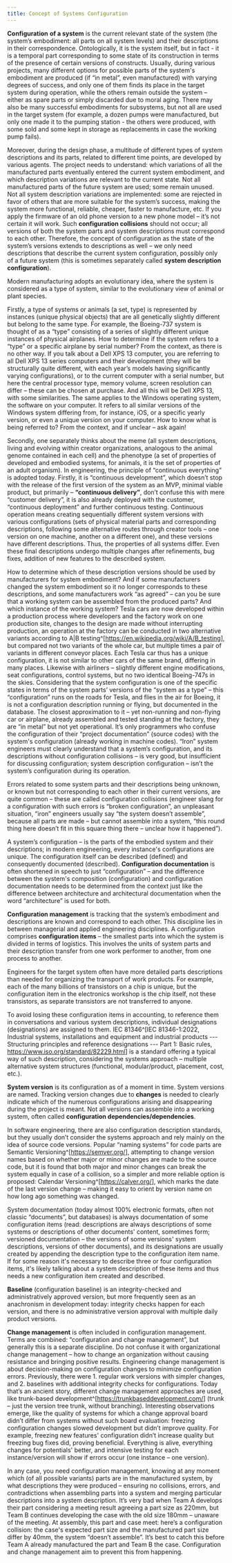 ```yaml
---
title: Concept of Systems Configuration
---
```


**Configuration** **of a system** is the current relevant state of the system (the system’s embodiment: all parts on all system levels) and their descriptions in their correspondence. Ontologically, it is the system itself, but in fact - it is a temporal part corresponding to some state of its construction in terms of the presence of certain versions of constructs. Usually, during various projects, many different options for possible parts of the system's embodiment are produced (if “in metal”, even manufactured) with varying degrees of success, and only one of them finds its place in the target system during operation, while the others remain outside the system – either as spare parts or simply discarded due to moral aging. There may also be many successful embodiments for subsystems, but not all are used in the target system (for example, a dozen pumps were manufactured, but only one made it to the pumping station - the others were produced, with some sold and some kept in storage as replacements in case the working pump fails).

Moreover, during the design phase, a multitude of different types of system descriptions and its parts, related to different time points, are developed by various agents. The project needs to understand: which variations of all the manufactured parts eventually entered the current system embodiment, and which description variations are relevant to the current state. Not all manufactured parts of the future system are used; some remain unused. Not all system description variations are implemented: some are rejected in favor of others that are more suitable for the system’s success, making the system more functional, reliable, cheaper, faster to manufacture, etc. If you apply the firmware of an old phone version to a new phone model – it’s not certain it will work. Such **configuration collisions** should not occur; all versions of both the system parts and system descriptions must correspond to each other. Therefore, the concept of configuration as the state of the system’s versions extends to descriptions as well – we only need descriptions that describe the current system configuration, possibly only of a future system (this is sometimes separately called **system description configuration**).

Modern manufacturing adopts an evolutionary idea, where the system is considered as a type of system, similar to the evolutionary view of animal or plant species.

Firstly, a type of systems or animals (a set, type) is represented by instances (unique physical objects) that are all genetically slightly different but belong to the same type. For example, the Boeing-737 system is thought of as a “type” consisting of a series of slightly different unique instances of physical airplanes. How to determine if the system refers to a “type” or a specific airplane by serial number? From the context, as there is no other way. If you talk about a Dell XPS 13 computer, you are referring to all Dell XPS 13 series computers and their development (they will be structurally quite different, with each year’s models having significantly varying configurations), or to the current computer with a serial number, but here the central processor type, memory volume, screen resolution can differ – these can be chosen at purchase. And all this will be Dell XPS 13, with some similarities. The same applies to the Windows operating system, the software on your computer. It refers to all similar versions of the Windows system differing from, for instance, iOS, or a specific yearly version, or even a unique version on your computer. How to know what is being referred to? From the context, and if unclear – ask again!

Secondly, one separately thinks about the meme (all system descriptions, living and evolving within creator organizations, analogous to the animal genome contained in each cell) and the phenotype (a set of properties of developed and embodied systems, for animals, it is the set of properties of an adult organism). In engineering, the principle of “continuous everything” is adopted today. Firstly, it is “continuous development”, which doesn’t stop with the release of the first version of the system as an MVP, minimal viable product, but primarily – **“continuous delivery”**, don’t confuse this with mere “customer delivery”, it is also already deployed with the customer, “continuous deployment” and further continuous testing. Continuous operation means creating sequentially different system versions with various configurations (sets of physical material parts and corresponding descriptions, following some alternative routes through creator tools – one version on one machine, another on a different one), and these versions have different descriptions. Thus, the properties of all systems differ. Even these final descriptions undergo multiple changes after refinements, bug fixes, addition of new features to the described system.

How to determine which of these description versions should be used by manufacturers for system embodiment? And if some manufacturers changed the system embodiment so it no longer corresponds to these descriptions, and some manufacturers work “as agreed” – can you be sure that a working system can be assembled from the produced parts? And which instance of the working system? Tesla cars are now developed within a production process where developers and the factory work on one production site, changes to the design are made without interrupting production, an operation at the factory can be conducted in two alternative variants according to A\|B testing^[<https://en.wikipedia.org/wiki/A/B_testing>], but compared not two variants of the whole car, but multiple times a pair of variants in different conveyor places. Each Tesla car thus has a unique configuration, it is not similar to other cars of the same brand, differing in many places. Likewise with airliners – slightly different engine modifications, seat configurations, control systems, but no two identical Boeing-747s in the skies. Considering that the system configuration is one of the specific states in terms of the system parts’ versions of the “system as a type” – this “configuration” runs on the roads for Tesla, and flies in the air for Boeing, it is not a configuration description running or flying, but documented in the database. The closest approximation to it – yet non-running and non-flying car or airplane, already assembled and tested standing at the factory, they are “in metal” but not yet operational. It’s only programmers who confuse the configuration of their “project documentation” (source codes) with the system's configuration (already working in machine codes). “Iron” system engineers must clearly understand that a system’s configuration, and its descriptions without configuration collisions – is very good, but insufficient for discussing configuration; system description configuration – isn’t the system’s configuration during its operation.

Errors related to some system parts and their descriptions being unknown, or known but not corresponding to each other in their current versions, are quite common – these are called configuration collisions (engineer slang for a configuration with such errors is “broken configuration”, an unpleasant situation, “iron” engineers usually say “the system doesn’t assemble”, because all parts are made – but cannot assemble into a system, “this round thing here doesn’t fit in this square thing there – unclear how it happened”).

A system’s configuration – is the parts of the embodied system and their descriptions; in modern engineering, every instance's configurations are unique. The configuration itself can be described (defined) and consequently documented (described). **Configuration documentation** is often shortened in speech to just “configuration” – and the difference between the system's composition (configuration) and configuration documentation needs to be determined from the context just like the difference between architecture and architectural documentation when the word “architecture” is used for both.

**Configuration management** is tracking that the system’s embodiment and descriptions are known and correspond to each other. This discipline lies in between managerial and applied engineering disciplines. A configuration comprises **configuration items** – the smallest parts into which the system is divided in terms of logistics. This involves the units of system parts and their description transfer from one work performer to another, from one process to another.

Engineers for the target system often have more detailed parts descriptions than needed for organizing the transport of work products. For example, each of the many billions of transistors on a chip is unique, but the configuration item in the electronics workshop is the chip itself, not these transistors, as separate transistors are not transferred to anyone.

To avoid losing these configuration items in accounting, to reference them in conversations and various system descriptions, individual designations (designations) are assigned to them. IEC 81346^[IEC 81346-1:2022, Industrial systems, installations and equipment and industrial products --- Structuring principles and reference designations --- Part 1: Basic rules, <https://www.iso.org/standard/82229.html>] is a standard offering a typical way of such description, considering the systems approach – multiple alternative system structures (functional, modular/product, placement, cost, etc.).

**System version** is its configuration as of a moment in time. System versions are named. Tracking version changes due to **changes** is needed to clearly indicate which of the numerous configurations arising and disappearing during the project is meant. Not all versions can assemble into a working system, often called **configuration dependencies/dependencies**.

In software engineering, there are also configuration description standards, but they usually don’t consider the systems approach and rely mainly on the idea of source code versions. Popular “naming systems” for code parts are Semantic Versioning^[<https://semver.org/>], attempting to change version names based on whether major or minor changes are made to the source code, but it is found that both major and minor changes can break the system equally in case of a collision, so a simpler and more reliable option is proposed: Calendar Versioning^[<https://calver.org/>], which marks the date of the last version change – making it easy to orient by version name on how long ago something was changed.

System documentation (today almost 100% electronic formats, often not classic “documents”, but databases) is always documentation of some configuration items (read: descriptions are always descriptions of some systems or descriptions of other documents' content, sometimes form; versioned documentation – the versions of some versions' system descriptions, versions of other documents), and its designations are usually created by appending the description type to the configuration item name. If for some reason it's necessary to describe three or four configuration items, it's likely talking about a system description of these items and thus needs a new configuration item created and described.

**Baseline** (configuration baseline) is an integrity-checked and administratively approved version, but more frequently seen as an anachronism in development today: integrity checks happen for each version, and there is no administrative version approval with multiple daily product versions.

**Change management** is often included in configuration management. Terms are combined: “configuration and change management”, but generally this is a separate discipline. Do not confuse it with organizational change management – how to change an organization without causing resistance and bringing positive results. Engineering change management is about decision-making on configuration changes to minimize configuration errors. Previously, there were 1. regular work versions with simpler changes, and 2. baselines with additional integrity checks for configurations. Today that’s an ancient story, different change management approaches are used, like trunk-based development^[<https://trunkbaseddevelopment.com/>] (trunk – just the version tree trunk, without branching). Interesting observations emerge, like the quality of systems for which a change approval board didn’t differ from systems without such board evaluation: freezing configuration changes slowed development but didn’t improve quality. For example, freezing new features' configuration didn’t increase quality but freezing bug fixes did, proving beneficial. Everything is alive, everything changes for potentials' better, and intensive testing for each instance/version will show if errors occur (one instance – one version).

In any case, you need configuration management, knowing at any moment which (of all possible variants) parts are in the manufactured system, by what descriptions they were produced – ensuring no collisions, errors, and contradictions when assembling parts into a system and merging particular descriptions into a system description. It’s very bad when Team A develops their part considering a meeting result agreeing a part size as 220mm, but Team B continues developing the case with the old size 180mm – unaware of the meeting. At assembly, this part and case meet: here’s a configuration collision: the case's expected part size and the manufactured part size differ by 40mm, the system “doesn’t assemble”. It’s best to catch this before Team A already manufactured the part and Team B the case. Configuration and change management aim to prevent this from happening.